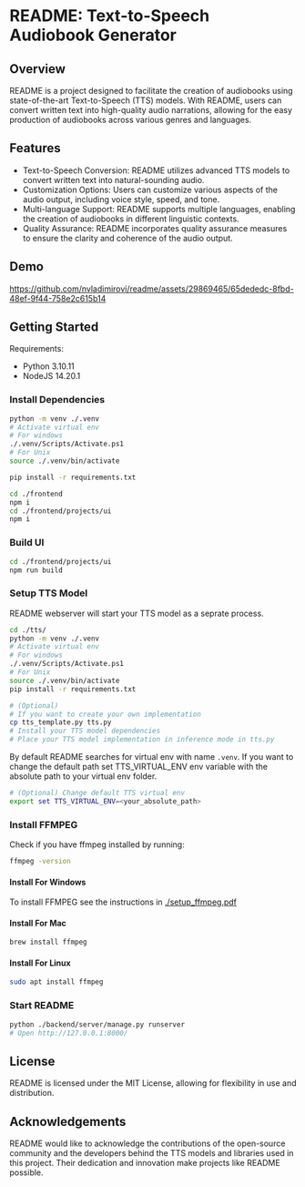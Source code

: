 # README: Text-to-Speech Audiobook Generator
## Overview
README is a project designed to facilitate the creation of audiobooks using state-of-the-art Text-to-Speech (TTS) models. With README, users can convert written text into high-quality audio narrations, allowing for the easy production of audiobooks across various genres and languages.

## Features
- Text-to-Speech Conversion: README utilizes advanced TTS models to convert written text into natural-sounding audio.
- Customization Options: Users can customize various aspects of the audio output, including voice style, speed, and tone.
- Multi-language Support: README supports multiple languages, enabling the creation of audiobooks in different linguistic contexts.
- Quality Assurance: README incorporates quality assurance measures to ensure the clarity and coherence of the audio output.

## Demo
https://github.com/nvladimirovi/readme/assets/29869465/65dededc-8fbd-48ef-9f44-758e2c615b14

## Getting Started
Requirements:
- Python 3.10.11
- NodeJS 14.20.1

### Install Dependencies
```bash
python -m venv ./.venv
# Activate virtual env
# For windows
./.venv/Scripts/Activate.ps1
# For Unix
source ./.venv/bin/activate

pip install -r requirements.txt

cd ./frontend
npm i
cd ./frontend/projects/ui
npm i
```

### Build UI
```bash
cd ./frontend/projects/ui
npm run build
```

### Setup TTS Model
README webserver will start your TTS model as a seprate process.
```bash
cd ./tts/
python -m venv ./.venv
# Activate virtual env
# For windows
./.venv/Scripts/Activate.ps1
# For Unix
source ./.venv/bin/activate
pip install -r requirements.txt

# (Optional)
# If you want to create your own implementation
cp tts_template.py tts.py
# Install your TTS model dependencies
# Place your TTS model implementation in inference mode in tts.py
```
By default README searches for virtual env with name `.venv`. If you want to change the default path set TTS_VIRTUAL_ENV env variable with the absolute path to your virtual env folder.
```bash
# (Optional) Change default TTS virtual env
export set TTS_VIRTUAL_ENV=<your_absolute_path>
```

### Install FFMPEG
Check if you have ffmpeg installed by running:
```bash
ffmpeg -version
```

#### Install For Windows
To install FFMPEG see the instructions in [./setup_ffmpeg.pdf](setup_ffmpeg.pdf)

#### Install For Mac
```bash
brew install ffmpeg
```

#### Install For Linux
```bash
sudo apt install ffmpeg
```

### Start README
```bash
python ./backend/server/manage.py runserver
# Open http://127.0.0.1:8000/
```

## License
README is licensed under the MIT License, allowing for flexibility in use and distribution.

## Acknowledgements
README would like to acknowledge the contributions of the open-source community and the developers behind the TTS models and libraries used in this project. Their dedication and innovation make projects like README possible.
